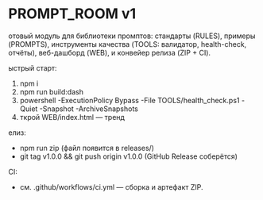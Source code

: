 ﻿# PROMPT_ROOM v1

отовый модуль для библиотеки промптов: стандарты (RULES), примеры (PROMPTS),
инструменты качества (TOOLS: валидатор, health-check, отчёты), веб-дашборд (WEB),
и конвейер релиза (ZIP + CI).

ыстрый старт:
1) npm i
2) npm run build:dash
3) powershell -ExecutionPolicy Bypass -File TOOLS/health_check.ps1 -Quiet -Snapshot -ArchiveSnapshots
4) ткрой WEB/index.html — тренд

елиз:
- npm run zip (файл появится в releases/)
- git tag v1.0.0 && git push origin v1.0.0 (GitHub Release соберётся)

CI:
- см. .github/workflows/ci.yml — сборка и артефакт ZIP.
